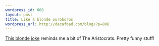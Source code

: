 ```yaml
--- 
wordpress_id: 808
layout: post
title: Like a blonde ouroboros
wordpress_url: http://decafbad.com/blog/?p=808
---
```

[This blonde joke][bj] reminds me a bit of The Aristocrats.  Pretty funny stuff!

[bj]: http://vowe.net/archives/006666.html
